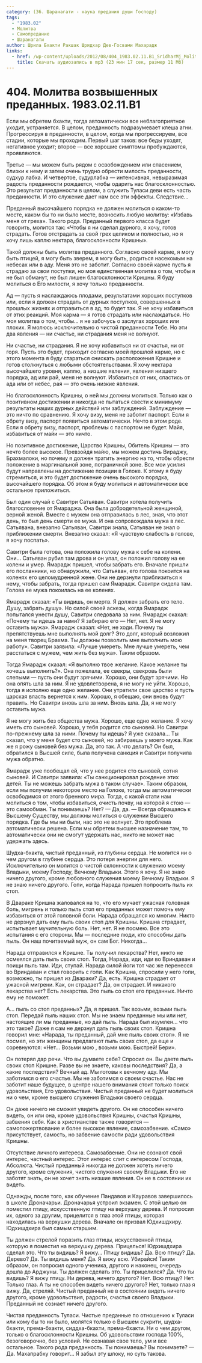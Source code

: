 ```yaml
---
category: (36. Шаранагати - наука предания души Господу)
tags:
  - "1983.02"
  - Молитва
  - Самопредание
  - Шаранагати
author: Шрила Бхакти Ракшак Шридхар Дев-Госвами Махарадж
links:
  - href: /wp-content/uploads/2012/08/404_1983.02.11.B1_SridharMj_Molitva_vozvyshennyh_predannyh.mp3
    title: Скачать аудиозапись в mp3 (23 мин 17 сек, размер 11 Мб)
---
```


# 404. Молитва возвышенных преданных. 1983.02.11.B1

Если мы обретем бхакти, тогда автоматически все неблагоприятное уходит, устраняется. В целом, преданность подразумевает клеша агни. Прогрессируя в преданности, в целом, когда мы прогрессируем, все стадии, которые мы проходим. Первый шаг таков: все беды уходят, негативное уходит; второе — все хорошие симптомы пробуждаются, проявляются.

Третье — мы можем быть рядом с освобождением или спасением, близки к нему и затем очень трудно обрести милость преданности, судхур лабха. И четвертое, судурлабха — интенсивная, невыразимая радость преданности рождается, чтобы одарить нас благосклонностью. Это результат преданности в целом, а служить Туласи деви есть часть преданности. И это служение дает нам все эти эффекты. Следствие…

Преданный высочайшего порядка не должен молиться о каком-то месте, каком бы то ни было месте, возносить любую молитву: «Избавь меня от греха». Такого рода. Преданный первого класса будет говорить, молится так: «Чтобы я ни сделал дурного, я хочу, готов страдать. Готов отстрадать за свой грех целиком и полностью, но я хочу лишь каплю нектара, благосклонности Кришны».

Такой должны быть молитва преданного. Согласно своей карме, я могу быть птицей, я могу быть зверем, я могу быть, родиться насекомым на небесах или в аду. Меня это не заботит. Согласно своей карме пусть я страдаю за свои поступки, но моя единственная молитва о том, чтобы я не был обманут, не был лишен благосклонности Кришны. Я буду молиться о Его милости, я хочу только преданности.

Ад — пусть я наслаждаюсь плодами, результатами хороших поступков или, если я должен страдать от дурных поступков, совершенных в прошлых жизнях и отправиться в ад, то будет так. Я не хочу избавиться от этих реакций. Моя карма — я готов страдать или наслаждаться. Но моя молитва о том, чтобы… я не забочусь о заслугах хороших или плохих. Я молюсь исключительно о чистой преданности Тебе. Но эти два явления — ни счастье, ни страдания меня не волнуют.

Ни счастье, ни страдания. Я не хочу избавиться ни от счастья, ни от горя. Пусть это будет, приходит согласно моей прошлой карме, но с этого момента я буду стараться снискать расположения Кришне и готов столкнуться с любыми обстоятельствами. Я хочу нектара высочайшего уровня, каплю, а низшие явления, явления низшего порядка, ад или рай, меня не волнуют. Избавиться от них, спастись от ада или от небес, рая — это очень низкие явления.

Но благосклонность Кришны, о ней мы должны молиться. Только как о позитивном достижении и никогда не пытаться свести к минимуму результаты наших дурных действий или заблуждений. Заблуждение — это ничто по сравнению. Я хочу визу, меня не заботит паспорт. Если я обрету визу, паспорт появиться автоматически. Нечто в этом роде. Если я обрету визу, паспорт, проблемы с паспортом не будет. Майя, избавиться от майи — это ничто.

Но позитивное достижение, Царство Кришны, Обитель Кришны — это нечто более высокое. Превзойдя майю, мы можем достичь Вираджу, Брахмалоки, но почему я должен тратить энергию на то, чтобы обрести положение в маргинальной зоне, пограничной зоне. Все мои усилия будут направлены на достижение позиции в Голоке. К этому я буду стремиться, и это будет достижение очень высокого порядка, высочайшего порядка. Об этом я буду молиться и автоматически все остальное приложиться.

Был один случай с Савитри Сатьяван. Савитри хотела получить благословение от Ямараджа. Она была добродетельной женщиной, верной женой. Вместе с мужем она отправилась в лес, зная, что этот день, то был день смерти ее мужа. И она сопровождала мужа в лес. Сатьявана, внезапно Сатьяван, Савитри знала, Сатьяван не знал о приближении смерти. Внезапно сказал: «Я чувствую слабость в голове, я хочу поспать».

Савитри была готова, она положила голову мужа к себе на колени. Они… Сатьяван рубил там дрова и он упал, он положил голову на ее колени и умер. Ямарадж пришел, чтобы забрать его. Вначале пришли его посланники, но обнаружили, что Сатьяван, его голова покоится на коленях его целомудренной жене. Они не дерзнули приблизиться к нему, чтобы забрать, тогда пришел сам Ямарадж. Савитри сидела там. Голова ее мужа покоилась на ее коленях.

Ямарадж сказал: «Ты видишь, он мертв. Я должен забрать его тело. Душу, забрать душу». Но силой своей аскезы, когда Ямарадж попытался унести душу, Савитри следовала за ним. Ямарадж скахал: «Почему ты идешь за нами? Я забираю его — Нет, нет. Я не могу оставить мужа». Ямарадж сказал: «Нет, не ходи. Почему ты препятствуешь мне выполнять мой долг? Это долг, который возложил на меня творец Брахма. Ты должны позволить мне выполнить мою работу». Савитри заявила: «Лучше умереть. Мне лучше умереть, чем расстаться с мужем, чем жить без мужа». Таким образом.

Тогда Ямарадж сказал: «Я выполню твое желание. Какое желание ты хочешь выполнить?». Она пожелала, ее свекры, свекровь были слепыми — пусть они будут зрячими. Хорошо, они будут зрячими. Но она опять шла за ним. Я не удовлетворена, я не могу не уйти. Хорошо, тогда я исполню еще одно желание. Они утратили свое царство и пусть царская власть вернется к ним. Хорошо, я обещаю, они вновь будут править. Но Савитри вновь шла за ним. Вновь шла. Да, я не могу оставить мужа.

Я не могу жить без общества мужа. Хорошо, еще одно желание. Я хочу иметь сто сыновей. Хорошо, у тебя родится сто сыновей. Но Савитри по-прежнему шла за ними. Почему ты идешь? Я уже сказала… Ты сказал, что у меня будет сто сыновей, но забираешь у моего мужа. Как же я рожу сыновей без мужа. Да, это так. А что делать? Он был, обратился в Высшей силе, была получена санкция и Савитри получила мужа обратно.

Ямарадж уже пообещал ей, что у нее родится сто сыновей, сотня сыновей. И Савитри заявила: «Ты санкционировал рождение этих детей. Ты не можешь забрать мужа в таком случае». Таким образом, если мы получим некоторое место на Голоке, тогда мы автоматически освободимся от этого бренного мира. Тогда, с какой стати нам молиться о том, чтобы избавиться, очисть почву, на которой я стою — это самообман. Ты понимаешь? Нет? — Да, да. — Всегда обращаясь к Высшему Существу, мы должны молиться о служении Высшего порядка. Где бы мы ни были, нас это не волнует. Это проблема автоматически решена. Если мы обретем высшее назначение там, то автоматически они не смогут удержать нас, никто не может нас удержать здесь.

Шудха-бхакта, чистый преданный, из глубины сердца. Не молится ни о чем другом в глубине сердца. Это потеря энергии для него. Исключительно он молится о чистой склонности к служению моему Владыки, моему Господу, Вечному Владыки. Этого я хочу. Я не знаю ничего другого, кроме любовного служения моему Вечному Владыки. Я не знаю ничего другого. Гопи, когда Нарада пришел попросить пыль их стоп.

В Двараке Кришна жаловался на то, что его мучает ужасная головная боль, мигрень и только пыль стоп его преданных может помочь ему избавиться от этой головной боли. Нарада обращался ко многим. Никто не дерзнул дать ему пыль своих стоп для Кришны. Кришна страдает, испытывает мучительную боль. Нет, нет. Я не посмею. Все это испытания с его стороны. Мы — последние люди, кто способны дать пыль. Он наш почитаемый муж, он сам Бог. Никогда…

Нарада отправился к Кришне. Ты получил лекарства? Нет, никто не осмеялся дать пыль своих стоп. Тогда, Нарада, иди, иди во Вриндаван и поищи пыль там. Иди, ступай. Нарада силой йоги тот час же перенесся во Вриндаван и стал говорить с гопи. Как Кришна, спросили у него гопи, возможно, ты пришел из Двараки? Да, есть. Кришна страдает от ужасной мигрени. Как, он страдает? Да, он страдает. И никакого лекарства нет? Есть лекарства. Это пыль со стоп его преданных. Ничто ему не поможет.

А… пыль со стоп преданных? Да, я пришел. Так возьми, возьми пыль стоп. Передай пыль наших стоп. Мы не знаем преданные мы или нет, настоящие ли мы преданные, но дай пыль. Нарада был изумлен… что это такое? Даже я сам не дерзнул дать пыль своих стоп. Кришна говорил мне: «Нарада, ты преданный, дай мне пыль своих стоп». Я не посмел, но эти женщины предлагают пыль своих стоп, да еще и соревнуются: «Нет… Возьми мою , возьми мою. Быстрей! Бери».

Он потерял дар речи. Что вы думаете себе? Спросил он. Вы даете пыль своих стоп Кришне. Разве вы не знаете, каковы последствия? Да, а какие последствия? Вечный ад. Мы готовы к вечному аду. Мы заботимся о его счастье. Мы не заботимся о своем счастье. Нас не заботит наше будущее, в центре нашего внимания стоит только поиск удовольствия, Его удовольствия. Чистый преданный не будет молиться ни о чем, кроме высшего служения Владыки своего сердца.

Он даже ничего не сможет увидеть другого. Он не способен ничего видеть, он или она, кроме удовольствия Кришны, счастья Кришны, забвения себя. Как в христианстве также говорится — самопожертвование и более высокое явление, самозабвение. «Само» присутствует, самость, но забвение самости ради удовольствия Кришны.

Отсутствие личного интереса. Самозабвение. Они не сознают свой интерес, частный интерес. Этот интерес слит с интересом Господа, Абсолюта. Чистый преданный никогда не должен хотеть ничего другого, кроме служения, чистого служения своему Владыки. Его не заботят знать, он не хочет знать низшие явления. Он не в состоянии их видеть.

Однажды, после того, как обучение Пандавов и Кауравов завершилось в школе Дроначарьи. Дроначарья устроил экзамен. С этой целью он поместил птицу, искусственную птицу на верхушку дерева. И попросил их, одного за другим, прицелится в глаз этой птицы, которая находилась на верхушки дерева. Вначале он призвал Юдхишдхиру. Юдхишдхира был самым старшим.

Ты должен стрелой поразить глаз птицы, искусственной птицы, которую я поместил на верхушку дерева. Прицелься! Юдхишдхира сделал это. Что ты видишь? Я вижу… Птицу видишь? Да. Всю птицу? Да. Дерево? Да. Ты видишь меня? Да. Я вижу всю. Убирайся! Таким образом, он попросил одного ученика, другого и наконец, очередь дошла до Арджуны. Ты должен сделать это. Ты прицелился? Да. Что ты видишь? Я вижу птицу. Ни дерева, ничего другого? Нет. Всю птицу? Нет. Только глаз. А ты не способен видеть ничего другого? Нет, только глаз я вижу. Да, стреляй. Чистый преданный не в состоянии видеть ничего другого, кроме удовольствия, радости, счастья своего Владыки. Преданный не сознает ничего другого.

Чистая преданность Туласи. Чистые преданные по отношению к Туласи или кому бы то ни было, молятся только о Высшем сукрити, шудха-бхакти, према-бхакти, сиддха-бкахти, према-бхакти. Ни о чем другом, только о благосклонности Кришны. Об удовольствии господа 100%, безоговорочно, без условий. Не сознавая свое тело, ум и все остальное. Такого рода преданность. Ты понимаешь? Вы понимаете? — Да. Махапрабху говорит… Я забыл эту шлоку, но суть такова.

